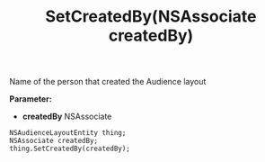 ﻿---
uid: crmscript_ref_NSAudienceLayoutEntity_SetCreatedBy
title: SetCreatedBy(NSAssociate createdBy)
intellisense: NSAudienceLayoutEntity.SetCreatedBy
keywords: NSAudienceLayoutEntity, GetCreatedBy
so.topic: reference
---

Name of the person that created the Audience layout

**Parameter:** 
 - **createdBy** NSAssociate

```crmscript
NSAudienceLayoutEntity thing;
NSAssociate createdBy;
thing.SetCreatedBy(createdBy);
```

